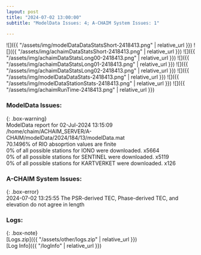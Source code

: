 ```yaml
---
layout: post
title: "2024-07-02 13:00:00"
subtitle: "ModelData Issues: 4; A-CHAIM System Issues: 1"

---
```


![]({{ "/assets/img/modelDataDataStatsShort-2418413.png" | relative_url }})
![]({{ "/assets/img/achaimDataStatsShort-2418413.png" | relative_url }})
![]({{ "/assets/img/achaimDataStatsLong00-2418413.png" | relative_url }})
![]({{ "/assets/img/achaimDataStatsLong01-2418413.png" | relative_url }})
![]({{ "/assets/img/achaimDataStatsLong02-2418413.png" | relative_url }})
![]({{ "/assets/img/modelDataDataStats-2418413.png" | relative_url }})
![]({{ "/assets/img/modelDataStationStats-2418413.png" | relative_url }})
![]({{ "/assets/img/achaimRunTime-2418413.png" | relative_url }})


### ModelData Issues:  
  
{: .box-warning}  
 ModelData report for 02-Jul-2024 13:15:09   
 /home/chaim/ACHAIM_SERVER/A-CHAIM/modelData/2024/184/13/modelData.mat   
 70.1496% of RIO absoprtion values are finite   
 0% of all possible stations for IONO were downloaded. x5664   
 0% of all possible stations for SENTINEL were downloaded. x5119   
 0% of all possible stations for KARTVERKET were downloaded. x126   
  
### A-CHAIM System Issues:  
  
{: .box-error}  
2024-07-02 13:25:55 The PSR-derived TEC, Phase-derived TEC, and elevation do not agree in length  

### Logs:  
  
{: .box-note}  
[Logs.zip]({{ "/assets/other/logs.zip" | relative_url }})  
[Log Info]({{ "/logInfo" | relative_url }})  
